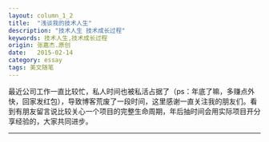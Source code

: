 ```yaml
---
layout: column_1_2
title:  "浅谈我的技术人生"
description: "技术人生 技术成长过程"
keywords: 技术人生,技术成长过程
origin: 张嘉杰.原创
date:   2015-02-14
category: essay
tags: 美文随笔
---
```

最近公司工作一直比较忙，私人时间也被私活占据了（ps：年底了嘛，多赚点外快，回家发红包），导致博客荒废了一段时间，这里感谢一直关注我的朋友们。看到有朋友留言说比较关心一个项目的完整生命周期，年后抽时间会用实际项目开分享经验的，大家共同进步。
<!--more-->

---------------------------------------